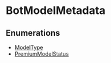 # BotModelMetadata

## Enumerations

- [ModelType](enumerations/ModelType.md)
- [PremiumModelStatus](enumerations/PremiumModelStatus.md)
